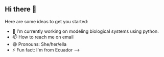 ## Hi there 👋
Here are some ideas to get you started:

- 🔭 I’m currently working on modeling biological systems using python.
- 📫 How to reach me on email
- 😄 Pronouns: She/her/ella
- ⚡ Fun fact: I'm from Ecuador
-->
